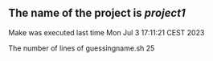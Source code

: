 ## The name of the project is *project1*

Make was executed last time Mon Jul 3 17:11:21 CEST 2023

The number of lines of guessingname.sh 25
